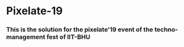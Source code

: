 # Pixelate-19
### This is the solution for the pixelate'19 event of the techno-management fest of IIT-BHU